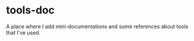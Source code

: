 # tools-doc
A place where I add mini-documentations and some references about tools that I've used.
